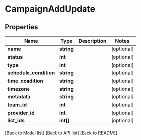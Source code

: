 # CampaignAddUpdate

## Properties
Name | Type | Description | Notes
------------ | ------------- | ------------- | -------------
**name** | **string** |  | [optional] 
**status** | **int** |  | [optional] 
**type** | **int** |  | [optional] 
**schedule_condition** | **string** |  | [optional] 
**time_condition** | **string** |  | [optional] 
**timezone** | **string** |  | [optional] 
**metadata** | **string** |  | [optional] 
**team_id** | **int** |  | [optional] 
**provider_id** | **int** |  | [optional] 
**list_ids** | **int[]** |  | [optional] 

[[Back to Model list]](../README.md#documentation-for-models) [[Back to API list]](../README.md#documentation-for-api-endpoints) [[Back to README]](../README.md)


